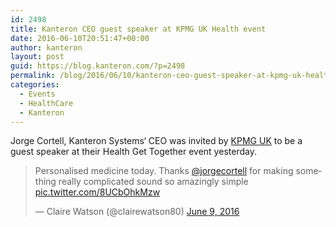 ```yaml
---
id: 2498
title: Kanteron CEO guest speaker at KPMG UK Health event
date: 2016-06-10T20:51:47+00:00
author: kanteron
layout: post
guid: https://blog.kanteron.com/?p=2498
permalink: /blog/2016/06/10/kanteron-ceo-guest-speaker-at-kpmg-uk-health-event/
categories:
  - Events
  - HealthCare
  - Kanteron
---
```

Jorge Cortell, Kanteron Systems‘ CEO was invited by <a href="https://home.kpmg.com/uk/en/home/industries/healthcare.html" target="_blank">KPMG UK</a> to be a guest speaker at their Health Get Together event yesterday.

<blockquote class="twitter-tweet" data-width="550">
  <p lang="en" dir="ltr">
    Personalised medicine today. Thanks <a href="https://twitter.com/jorgecortell">@jorgecortell</a> for making something really complicated sound so amazingly simple <a href="https://t.co/8UCbOhkMzw">pic.twitter.com/8UCbOhkMzw</a>
  </p>
  
  <p>
    &mdash; Claire Watson (@clairewatson80) <a href="https://twitter.com/clairewatson80/status/740897683460751361">June 9, 2016</a>
  </p>
</blockquote>